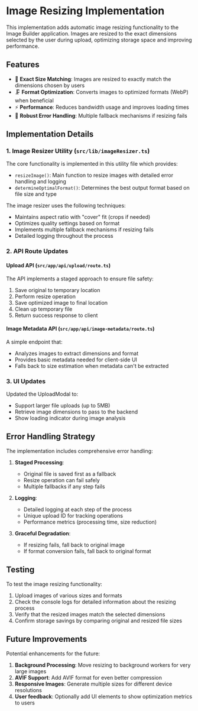 # Image Resizing Implementation

This implementation adds automatic image resizing functionality to the Image Builder application. Images are resized to the exact dimensions selected by the user during upload, optimizing storage space and improving performance.

## Features

- 📏 **Exact Size Matching**: Images are resized to exactly match the dimensions chosen by users
- 🗜️ **Format Optimization**: Converts images to optimized formats (WebP) when beneficial
- ⚡ **Performance**: Reduces bandwidth usage and improves loading times
- 🔄 **Robust Error Handling**: Multiple fallback mechanisms if resizing fails

## Implementation Details

### 1. Image Resizer Utility (`src/lib/imageResizer.ts`)

The core functionality is implemented in this utility file which provides:

- `resizeImage()`: Main function to resize images with detailed error handling and logging
- `determineOptimalFormat()`: Determines the best output format based on file size and type

The image resizer uses the following techniques:
- Maintains aspect ratio with "cover" fit (crops if needed)
- Optimizes quality settings based on format
- Implements multiple fallback mechanisms if resizing fails
- Detailed logging throughout the process

### 2. API Route Updates

#### Upload API (`src/app/api/upload/route.ts`)

The API implements a staged approach to ensure file safety:
1. Save original to temporary location
2. Perform resize operation
3. Save optimized image to final location
4. Clean up temporary file
5. Return success response to client

#### Image Metadata API (`src/app/api/image-metadata/route.ts`)

A simple endpoint that:
- Analyzes images to extract dimensions and format
- Provides basic metadata needed for client-side UI
- Falls back to size estimation when metadata can't be extracted

### 3. UI Updates

Updated the UploadModal to:
- Support larger file uploads (up to 5MB)
- Retrieve image dimensions to pass to the backend
- Show loading indicator during image analysis

## Error Handling Strategy

The implementation includes comprehensive error handling:

1. **Staged Processing**:
   - Original file is saved first as a fallback
   - Resize operation can fail safely
   - Multiple fallbacks if any step fails

2. **Logging**:
   - Detailed logging at each step of the process
   - Unique upload ID for tracking operations
   - Performance metrics (processing time, size reduction)

3. **Graceful Degradation**:
   - If resizing fails, fall back to original image
   - If format conversion fails, fall back to original format

## Testing

To test the image resizing functionality:

1. Upload images of various sizes and formats
2. Check the console logs for detailed information about the resizing process
3. Verify that the resized images match the selected dimensions
4. Confirm storage savings by comparing original and resized file sizes

## Future Improvements

Potential enhancements for the future:

1. **Background Processing**: Move resizing to background workers for very large images
2. **AVIF Support**: Add AVIF format for even better compression
3. **Responsive Images**: Generate multiple sizes for different device resolutions
4. **User feedback**: Optionally add UI elements to show optimization metrics to users
